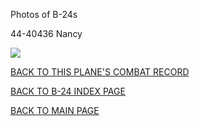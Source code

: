 
Photos of B-24s






 




44-40436 Nancy  

![](44-40436.jpg)  
  

[BACK TO THIS PLANE'S COMBAT RECORD](b24s/44-40436.md)  

[BACK TO B-24 INDEX PAGE](000b24s.md)  

[BACK TO MAIN PAGE](index.html)


